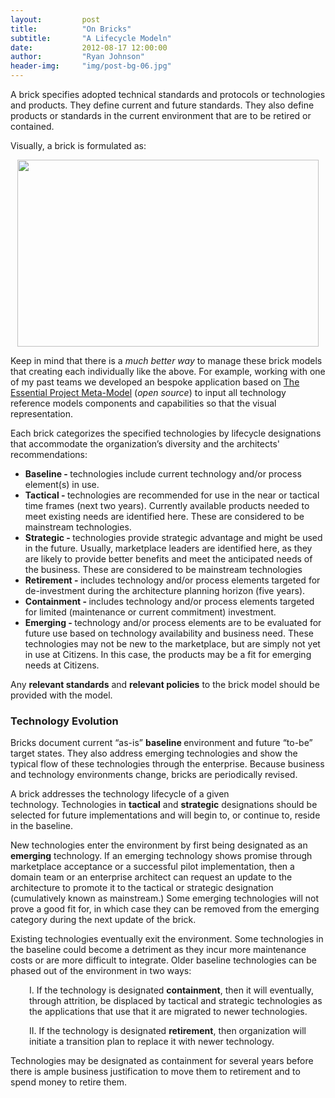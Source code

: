 ```yaml
---
layout:         post
title:          "On Bricks"
subtitle:       "A Lifecycle Modeln"
date:           2012-08-17 12:00:00
author:         "Ryan Johnson"
header-img:     "img/post-bg-06.jpg"
---
```


A brick specifies adopted technical standards and protocols or technologies and products. They define current and future standards. They also define products or standards in the current environment that are to be retired or contained.

Visually, a brick is formulated as:

<p style="text-align: center;"><a href="http://tenthirtyam.org/assets/brick_model.png"><img class="aligncenter  wp-image-642" title="brick_model" src="http://tenthirtyam.org/assets/brick_model.png" alt="" width="482" height="299" /></a></p>

<p style="text-align: left;">Keep in mind that there is a <em>much better way</em> to manage these brick models that creating each individually like the above. For example, working with one of my past teams we developed an bespoke application based on <a href="http://www.enterprise-architecture.org/" target="_blank">The Essential Project Meta-Model</a> (<em>open source</em>) to input all technology reference models components and capabilities so that the visual representation.</p>

<p style="text-align: left;"><span style="text-align: left;">Each brick categorizes the specified technologies by lifecycle designations that accommodate the organization’s diversity and the architects' recommendations:</span></p>

<ul>
	<li><strong>Baseline - </strong>technologies include current technology and/or process element(s) in use.</li>
	<li><strong>Tactical <strong>- </strong></strong>technologies are recommended for use in the near or tactical time frames (next two years). Currently available products needed to meet existing needs are identified here. These are considered to be mainstream technologies.</li>
	<li><strong>Strategic <strong>- </strong></strong>technologies provide strategic advantage and might be used in the future. Usually, marketplace leaders are identified here, as they are likely to provide better benefits and meet the anticipated needs of the business. These are considered to be mainstream technologies</li>
	<li><strong>Retirement <strong>- </strong></strong>includes technology and/or process elements targeted for de-investment during the architecture planning horizon (five years).</li>
	<li><strong>Containment <strong>- </strong></strong>includes technology and/or process elements targeted for limited (maintenance or current commitment) investment.</li>
	<li><strong>Emerging <strong>- </strong></strong>technology and/or process elements are to be evaluated for future use based on technology availability and business need. These technologies may not be new to the marketplace, but are simply not yet in use at Citizens. In this case, the products may be a fit for emerging needs at Citizens.</li>
</ul>

Any <strong>relevant standards</strong> and <strong>relevant policies</strong> to the brick model should be provided with the model.

<h3>Technology Evolution</h3>

Bricks document current “as-is” <strong>baseline </strong>environment and future “to-be” target states. They also address emerging technologies and show the typical flow of these technologies through the enterprise. Because business and technology environments change, bricks are periodically revised.

A brick addresses the technology lifecycle of a given technology. Technologies in <strong>tactical</strong> and <strong>strategic</strong> designations should be selected for future implementations and will begin to, or continue to, reside in the baseline.

New technologies enter the environment by first being designated as an <strong>emerging</strong> technology. If an emerging technology shows promise through marketplace acceptance or a successful pilot implementation, then a domain team or an enterprise architect can request an update to the architecture to promote it to the tactical or strategic designation (cumulatively known as mainstream.) Some emerging technologies will not prove a good fit for, in which case they can be removed from the emerging category during the next update of the brick.

Existing technologies eventually exit the environment. Some technologies in the baseline could become a detriment as they incur more maintenance costs or are more difficult to integrate. Older baseline technologies can be phased out of the environment in two ways:

<p style="padding-left: 30px;">I. If the technology is designated <strong>containment</strong>, then it will eventually, through attrition, be displaced by tactical and strategic technologies as the applications that use that it are migrated to newer technologies.</p>

<p style="padding-left: 30px;">II. If the technology is designated <strong>retirement</strong>, then organization will initiate a transition plan to replace it with newer technology.</p>
Technologies may be designated as containment for several years before there is ample business justification to move them to retirement and to spend money to retire them.
